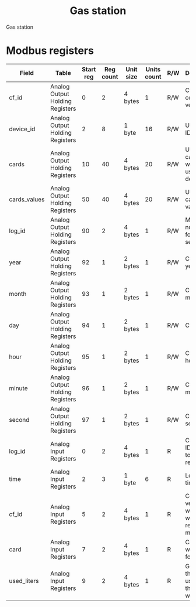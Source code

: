 <p align="center">
  <h1 align="center">Gas station</h1>
</p>

Gas station

# Modbus registers

Field        | Table                           | Start reg | Reg count | Unit size | Units count | R/W | Description
 ---         |  ---                            |    ---    |    ---    |    ---    | ---         | --- | ---
cf_id        | Analog Output Holding Registers | 0         | 2         | 4 bytes   | 1           | R/W | Current config version
device_id    | Analog Output Holding Registers | 2         | 8         | 1 byte    | 16          | R/W | Uniq device ID
cards        | Analog Output Holding Registers | 10        | 40        | 4 bytes   | 20          | R/W | Users cards which are uses on this device
cards_values | Analog Output Holding Registers | 50        | 40        | 4 bytes   | 20          | R/W | Users cards gas value llimit
log_id       | Analog Output Holding Registers | 90        | 2         | 4 bytes   | 1           | R/W | Max log ID number found on server
year         | Analog Output Holding Registers | 92        | 1         | 2 bytes   | 1           | R/W | Current year
month        | Analog Output Holding Registers | 93        | 1         | 2 bytes   | 1           | R/W | Current month
day          | Analog Output Holding Registers | 94        | 1         | 2 bytes   | 1           | R/W | Current day
hour         | Analog Output Holding Registers | 95        | 1         | 2 bytes   | 1           | R/W | Current hour
minute       | Analog Output Holding Registers | 96        | 1         | 2 bytes   | 1           | R/W | Current minute
second       | Analog Output Holding Registers | 97        | 1         | 2 bytes   | 1           | R/W | Current second
log_id       | Analog Input Registers          | 0         | 2         | 4 bytes   | 1           |  R  | Current log ID loaded to the registers
time         | Analog Input Registers          | 2         | 3         | 1 byte    | 6           |  R  | Log record time
cf_id        | Analog Input Registers          | 5         | 2         | 4 bytes   | 1           |  R  | Config version that was used when the record was made
card         | Analog Input Registers          | 7         | 2         | 4 bytes   | 1           |  R  | Card that was used for access
used_liters  | Analog Input Registers          | 9         | 2         | 4 bytes   | 1           |  R  | Gas value that was used when the record was made